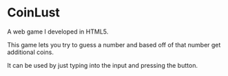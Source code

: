 # CoinLust
A web game I developed in HTML5.

This game lets you try to guess a number and based off of that number get additional coins.

It can be used by just typing into the input and pressing the button.
